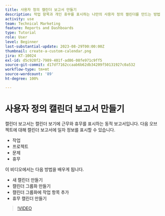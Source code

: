 ```yaml
---
title: 사용자 정의 캘린더 보고서 만들기
description: 작업 항목과 개인 휴무를 표시하는 나만의 사용자 정의 캘린더를 만드는 방법을 알아봅니다.
activity: use
team: Technical Marketing
feature: Reports and Dashboards
type: Tutorial
role: User
level: Beginner
last-substantial-update: 2023-08-29T00:00:00Z
thumbnail: create-a-custom-calendar.png
jira: KT-10024
exl-id: d5c928f2-7989-401f-ad86-08fe971c9ff5
source-git-commit: d17df7162ccaab6b62db34209f50131927c0a532
workflow-type: tm+mt
source-wordcount: '89'
ht-degree: 100%

---
```


# 사용자 정의 캘린더 보고서 만들기

캘린더 보고서는 캘린더 보기에 근무와 휴무를 표시하는 동적 보고서입니다. 다음 오브젝트에 대해 캘린더 보고서에 일자 정보를 표시할 수 있습니다.

* 작업
* 프로젝트
* 문제
* 휴무

이 비디오에서는 다음 방법을 배우게 됩니다.

* 새 캘린더 만들기
* 캘린더 그룹화 만들기
* 캘린더 그룹화에 작업 항목 추가
* 휴무 캘린더 만들기

>[!VIDEO](https://video.tv.adobe.com/v/3423482/?quality=12&learn=on&enablevpops)

